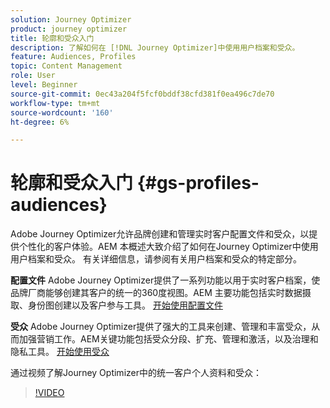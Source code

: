 ```yaml
---
solution: Journey Optimizer
product: journey optimizer
title: 轮廓和受众入门
description: 了解如何在 [!DNL Journey Optimizer]中使用用户档案和受众。
feature: Audiences, Profiles
topic: Content Management
role: User
level: Beginner
source-git-commit: 0ec43a204f5fcf0bddf38cfd381f0ea496c7de70
workflow-type: tm+mt
source-wordcount: '160'
ht-degree: 6%

---
```



# 轮廓和受众入门 {#gs-profiles-audiences}

Adobe Journey Optimizer允许品牌创建和管理实时客户配置文件和受众，以提供个性化的客户体验。&#x200B;AEM 本概述大致介绍了如何在Journey Optimizer中使用用户档案和受众。 有关详细信息，请参阅有关用户档案和受众的特定部分。

**配置文件**
Adobe Journey Optimizer提供了一系列功能以用于实时客户档案，使品牌厂商能够创建其客户的统一的360度视图。&#x200B;AEM 主要功能包括实时数据摄取、身份图创建以及客户参与工具。 [开始使用配置文件](get-started-profiles.md)

**受众**
Adobe Journey Optimizer提供了强大的工具来创建、管理和丰富受众，从而加强营销工作。&#x200B;AEM关键功能包括受众分段、扩充、管理和激活，以及治理和隐私工具。 [开始使用受众](about-audiences.md)

通过视频了解Journey Optimizer中的统一客户个人资料和受众：

>[!VIDEO](https://video.tv.adobe.com/v/3432671?quality=12)

